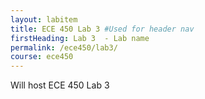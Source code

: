 ```yaml
---
layout: labitem
title: ECE 450 Lab 3 #Used for header nav
firstHeading: Lab 3  - Lab name
permalink: /ece450/lab3/
course: ece450
---
```


Will host ECE 450 Lab 3
